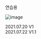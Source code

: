연습용 

![image](https://user-images.githubusercontent.com/64140544/126745457-68c28c4d-16ff-4144-ac1a-8aeb3e2f263d.png)


2021.07.20  V1
<br>
2021.07.22  V1.1

